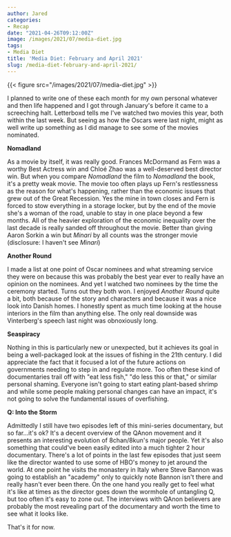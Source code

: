 ```yaml
---
author: Jared
categories:
- Recap
date: "2021-04-26T09:12:00Z"
image: /images/2021/07/media-diet.jpg
tags:
- Media Diet
title: 'Media Diet: February and April 2021'
slug: /media-diet-february-and-april-2021/
---
```


{{< figure src="/images/2021/07/media-diet.jpg" >}}

I planned to write one of these each month for my own personal whatever and then life happened and I got through January's before it came to a screeching halt. Letterboxd tells me I've watched two movies this year, both within the last week. But seeing as how the Oscars were last night, might as well write up something as I did manage to see some of the movies nominated.

**Nomadland**

As a movie by itself, it was really good. Frances McDormand as Fern was a worthy Best Actress win and Chloé Zhao was a well-deserved best director win. But when you compare *Nomadland* the film to *Nomadland* the book, it's a pretty weak movie. The movie too often plays up Fern's restlessness as the reason for what's happening, rather than the economic issues that grew out of the Great Recession. Yes the mine in town closes and Fern is forced to stow everything in a storage locker, but by the end of the movie she's a woman of the road, unable to stay in one place beyond a few months. All of the heavier exploration of the economic inequality over the last decade is really sanded off throughout the movie. Better than giving Aaron Sorkin a win but *Minari* by all counts was the stronger movie (disclosure: I haven't see *Minari*)

**Another Round**

I made a list at one point of Oscar nominees and what streaming service they were on because this was probably the best year ever to really have an opinion on the nominees. And yet I watched two nominees by the time the ceremony started. Turns out they both won. I enjoyed *Another Round* quite a bit, both because of the story and characters and because it was a nice look into Danish homes. I honestly spent as much time looking at the house interiors in the film than anything else. The only real downside was Vinterberg's speech last night was obnoxiously long.

**Seaspiracy**

Nothing in this is particularly new or unexpected, but it achieves its goal in being a well-packaged look at the issues of fishing in the 21th century. I did appreciate the fact that it focused a lot of the future actions on governments needing to step in and regulate more. Too often these kind of documentaries trail off with "eat less fish," "do less this or that," or similar personal shaming. Everyone isn't going to start eating plant-based shrimp and while some people making personal changes can have an impact, it's not going to solve the fundamental issues of overfishing.

**Q: Into the Storm**

Admittedly I still have two episodes left of this mini-series documentary, but so far…it's ok? It's a decent overview of the QAnon movement and it presents an interesting evolution of 8chan/8kun's major people. Yet it's also something that could've been easily edited into a much tighter 2 hour documentary. There's a lot of points in the last few episodes that just seem like the director wanted to use some of HBO's money to jet around the world. At one point he visits the monastery in Italy where Steve Bannon was going to establish an "academy" only to quickly note Bannon isn't there and really hasn't ever been there. On the one hand you really get to feel what it's like at times as the director goes down the wormhole of untangling Q, but too often it's easy to zone out. The interviews with QAnon believers are probably the most revealing part of the documentary and worth the time to see what it looks like.

That's it for now.